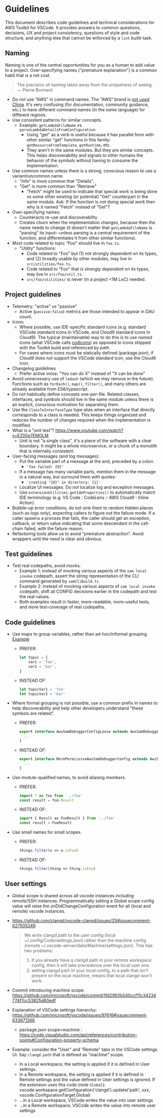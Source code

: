 # Guidelines

This document describes code guidelines and technical considerations for AWS
Toolkit for VSCode. It provides answers to common questions, decisions, UX and
project consistency, questions of style and code structure, and anything else
that cannot be enforced by a `lint` build-task.

## Naming

Naming is one of the central opportunities for you as a human to add value to
a project. Over-specifying names ("premature explanation") is a common habit
that is a net cost.

> The precision of naming takes away from the uniqueness of seeing.
> ― Pierre Bonnard

-   Do not use "AWS" in command names. The "AWS" brand is [not used China](https://github.com/aws/aws-toolkit-vscode/pull/1786).
    It's very confusing (for documentation, community guidance, etc.) to have
    different command names (in the _same_ language) for different regions.
-   Use consistent patterns for similar concepts.
    -   Example: `getLambdaFileName` vs `parseLambdaDetailsFromConfiguration`
        -   Using "get" as a verb is useful because it has parallel form with other
            similar "get" functions in this family: `getResourceFromTemplate`,
            `getRuntime`, etc.
        -   They aren't in the same modules. But they are similar concepts. This
            helps discoverability and signals to other humans the behavior of the
            symbols without having to consume the implementation.
-   Use common names unless there is a strong, conscious reason to use
    a variant/uncommon name.
    -   "Info" is more common that "Details".
    -   "Get" is more common than "Retrieve"
        -   "Fetch" might be used to indicate that special work is being done vs
            some other existing (or potential) "Get" counterpart in the same
            module. Ask: If the function is _not_ doing special work then why is
            it named "Fetch" instead of "Get"?
-   Over-specifying names:
    -   Counteracts re-use and discoverability
    -   Creates churn when the implementation changes, because then the name
        needs to change (it doesn't matter that `getLambdaFileName` is "parsing"
        its input--unless parsing is a central requirement of the function, and
        differentiates it from other similar functions).
-   _Most_ code related to topic "Foo" should live in `foo.ts`.
    -   "Utility" functions:
        -   Code related to "Foo" but (1) not strongly dependent on its types,
            and (2) broadly usable by other modules, may live in
            `src/utilities/foo.ts`.
        -   Code related to "Foo" that _is strongly dependent_ on its types, may
            live in `src/foo/util.ts`.
        -   `src/foo/utilities/` is never (in a project <1M LoC) needed.

## Project guidelines

-   Telemetry: "active" vs "passive"
    -   Active (`passive:false`) metrics are those intended to appear in DAU count.
-   Icons:
    -   Where possible, use IDE-specific standard icons (e.g. standard VSCode
        standard icons in VSCode, and Cloud9 standard icons in Cloud9). The typical
        (maintainable) way to do this is to use _named_ icons (what VSCode calls
        [codicons](https://microsoft.github.io/vscode-codicons/)) as opposed to
        icons shipped with the Toolkit build and referenced by _path_.
    -   For cases where icons must be statically defined (package.json), if Cloud9
        does not support the VSCode standard icon, use the Cloud9 icon.
-   Changelog guidelines
    -   Prefer active voice: "You can do X" instead of "X can be done"
-   Avoid unnecessary use of `lodash` (which we may remove in the future).
    Functions such as `forEach()`, `map()`, `filter()`, and many others are
    already available from ES6/typescript.
-   Do not habitually define concepts one-per-file. Related classes, interfaces,
    and symbols should live in the same module unless there is an explicit,
    conscious motivation for separating them.
-   Use the `ClassToInterfaceType` type alias when an interface that directly
    corresponds to a class is needed. This keeps things organized and reduces
    the number of changes required when the implementation is modified.
-   What is a "unit test"? <https://www.youtube.com/watch?v=EZ05e7EMOLM>
    -   Unit is not "a single class", it's a piece of the software with a clear
        boundary. It might be a whole microservice, or a chunk of a monolith that
        is internally consistent.
-   User-facing messages (and log messages):
    -   Put the variable part of a message at the end, preceded by a colon.
        -   `'foo failed: {0}'`
    -   If a message has many variable parts, mention them in the message in
        a natural way, but surround them with quotes:
        -   `'creating "{0}" in directory: {1}'`
    -   Localize UI messages. Do _not_ localize log and exception messages.
    -   Use `extensionUtilities.getIdeProperties()` to automatically match IDE
        terminology (e.g. VS Code : CodeLens :: AWS Cloud9 : Inline Action)
-   Bubble-up error conditions, do not sink them to random hidden places (such as
    logs only), expecting callers to figure out the failure mode. If a caller
    spawns a process that fails, the caller should get an exception, callback, or
    return value indicating that some descendant in the call-chain failed, with
    the failure reason.
-   Refactoring tools allow us to avoid "premature abstraction". Avoid wrappers
    until the need is clear and obvious.

## Test guidelines

-   Test real codepaths, avoid mocks.
    -   Example 1: instead of mocking various aspects of the `sam local invoke`
        codepath, assert the string representation of the CLI command generated by
        `samCliBuild.ts`
    -   Example 2: instead of mocking various aspects of `sam local invoke`
        codepath, shift all CONFIG decisions earlier in the codepath and test the
        real values.
    -   Both examples result in faster, more-readable, more-useful tests, and more
        test-coverage of real codepaths.

## Code guidelines

-   Use maps to group variables, rather than ad-hoc/informal grouping.
    [Example](https://github.com/aws/aws-toolkit-vscode/blob/abed2c4c7e1329da785190e286e567525afa9da5/src/test/shared/utilities/timeoutUtils.test.ts#L107-L113)

    -   PREFER:

        ```ts
        let topic = {
            var1 = 'foo',
            var2 = 'bar',
        }
        ```

    -   INSTEAD OF:
        ```ts
        let topicVar1 = 'foo'
        let topicVar2 = 'bar'
        ```

-   Where formal grouping is not possible, use a common prefix in names to help
    discoverability and help other developers understand "these symbols are
    related".

    -   PREFER:
        ```ts
        export interface AwsSamDebuggerConfigLoose extends AwsSamDebuggerConfig {
          ...
        }
        ```
    -   INSTEAD OF:
        ```ts
        export interface MorePermissiveAwsSamDebuggerConfig extends AwsSamDebuggerConfig {
          ...
        }
        ```

-   Use module-qualified names, to avoid aliasing members.

    -   PREFER:
        ```ts
        import * as foo from '../foo'
        const result = foo.Result
        ```
    -   INSTEAD OF:
        ```ts
        import { Result as FooResult } from '../foo'
        const result = FooResult
        ```

-   Use small names for small scopes.

    -   PREFER:

        ```ts
        things.filter(o => o.isFoo)
        ```

    -   INSTEAD OF:
        ```ts
        things.filter(thing => thing.isFoo)
        ```

## User settings

-   Global scope is shared across all vscode instances _including_ remote/SSH
    instances. Programmatically setting a Global scope config value will raise
    the onDidChangeConfiguration event for all (local and remote) vscode
    instances.
-   <https://github.com/clangd/vscode-clangd/issues/25#issuecomment-627505249>

    > We write clangd.path to the user config (local ~/.config/Code/settings.json)
    > rather than the machine config (remote ~/.vscode-server/data/Machine/settings.json).
    > This has two problems:
    >
    > 1. if you already have a clangd.path in your remote workspace config, then it
    >    will take precedence over the local user one.
    > 2. setting clangd.path in your local config, to a path that isn't present
    >    on the local machine, means that local clangd won't work.

-   Commit introducing machine scope: <https://github.com/microsoft/vscode/commit/1fd2993b540ccf11c34234774f7cc53825d60edf>
-   Explanation of VSCode settings hierarchy: <https://github.com/microsoft/vscode/issues/97616#issuecomment-633671266>
    -   package.json scope=machine : <https://code.visualstudio.com/api/references/contribution-points#Configuration-property-schema>
-   Example: consider the "User" and "Remote" tabs in the VSCode settings UI.
    Say `clangd.path` that is defined as "machine" scope.
    -   In a Local workspace, the setting is applied if it is defined in User settings.
    -   In a Remote workspace, the setting is applied if it is defined in Remote settings and the value defined in User settings is ignored.
        If the extension uses this code (note `Global`):
        vscode.workspace.getConfiguration('clangd').update('path', xxx, vscode.ConfigurationTarget.Global)
    -   ...in a Local workspace, VSCode writes the value into user settings
    -   ...in a Remote workspace, VSCode writes the value into remote user settings
